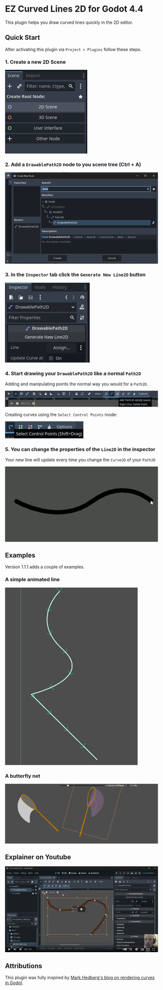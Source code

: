 # EZ Curved Lines 2D for Godot 4.4

This plugin helps you draw curved lines quickly in the 2D editor.

## Quick Start

After activating this plugin via `Project > Plugins` follow these steps.

### 1. Create a new 2D Scene

![Create a new scene](./addons/curved_lines_2d/screenshots/image.png)

### 2. Add a `DrawablePath2D` node to you scene tree (Ctrl + A)

![Add a DrawablePath2D](./addons/curved_lines_2d/screenshots/image-1.png)

### 3. In the `Inspector` tab click the `Generate New Line2D` button

![Generate a new Line2D](./addons/curved_lines_2d/screenshots/image-2.png)

### 4. Start drawing your `DrawablePath2D` like a normal `Path2D`

Adding and manipulating points the normal way you would for a `Path2D`.

![Path2D tool buttons](./addons/curved_lines_2d/screenshots/image-3.png)

Creating curves using the `Select Control Points` mode:

![Select Control Points button](./addons/curved_lines_2d/screenshots/image-4.png).

### 5. You can change the properties of the `Line2D` in the inspector

Your new line will update every time you change the `Curve2D` of your `Path2D`

![Editing the DrawablePath2D](./addons/curved_lines_2d/screenshots/changing-curve.gif)

## Examples

Version 1.1.1 adds a couple of examples.

### A simple animated line

[![simple line](./addons/curved_lines_2d/screenshots/simple_line.png)](./addons/curved_lines_2d/examples/)

### A butterfly net

[![butterfly net](./addons/curved_lines_2d/screenshots/butterfly_net.png)](./addons/curved_lines_2d/examples/butterfly_net/)

## Explainer on Youtube

[![Explainer on youtube](./addons/curved_lines_2d/screenshots/yt_thumb.png)](https://youtu.be/mM9W5FzvLiQ?feature=shared)


## Attributions

This plugin was fully inspired by [Mark Hedberg's blog on rendering curves in Godot](https://www.hedberggames.com/blog/rendering-curves-in-godot).

